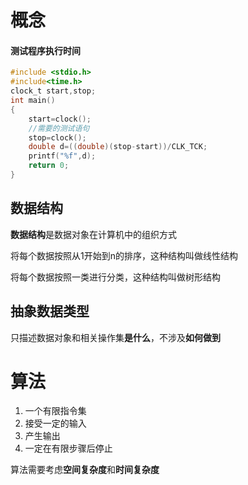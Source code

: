 # 概念

#### 测试程序执行时间

```c
#include <stdio.h>
#include<time.h>
clock_t start,stop;
int main()
{
    start=clock();
    //需要的测试语句
    stop=clock();
    double d=((double)(stop-start))/CLK_TCK;
    printf("%f",d);
    return 0;
}
```

## 数据结构

**数据结构**是数据对象在计算机中的组织方式

将每个数据按照从1开始到n的排序，这种结构叫做线性结构

将每个数据按照一类进行分类，这种结构叫做树形结构

## 抽象数据类型

只描述数据对象和相关操作集**是什么**，不涉及**如何做到**

# 算法

1. 一个有限指令集
2. 接受一定的输入
3. 产生输出
4. 一定在有限步骤后停止

算法需要考虑**空间复杂度**和**时间复杂度**


